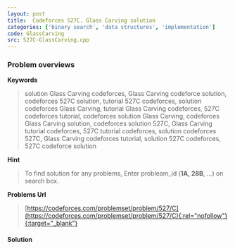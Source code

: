 ```yaml
---
layout: post
title:  Codeforces 527C. Glass Carving solution
categories: ['binary search', 'data structures', 'implementation']
code: GlassCarving
src: 527C-GlassCarving.cpp
---
```

### **Problem overviews**

**Keywords**
> solution Glass Carving codeforces, Glass Carving codeforce solution, codeforces 527C solution, tutorial 527C codeforces, solution codeforces Glass Carving, tutorial Glass Carving codeforces, 527C codeforces tutorial, codeforces solution Glass Carving, codeforces Glass Carving solution, codeforces solution 527C, Glass Carving tutorial codeforces, 527C tutorial codeforces, solution codeforces 527C, Glass Carving codeforces tutorial, solution 527C codeforces, 527C codeforce solution

**Hint**
> To find solution for any problems, Enter probleam_id (**1A, 28B**, ...) on search box. 

**Problems Url**
> [https://codeforces.com/problemset/problem/527/C](https://codeforces.com/problemset/problem/527/C){:rel="nofollow"}{:target="_blank"}

#### **Solution**



